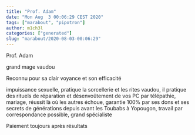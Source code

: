 ```yaml
---
title: "Prof. Adam"
date: "Mon Aug  3 00:06:29 CEST 2020"
tags: ["marabout", "pipotron"]
author: m1ch3l
categories: ["generated"]
slug: "marabout/2020-08-03-00:06:29"
---
```


Prof. Adam

grand mage vaudou

Reconnu pour sa clair voyance et son efficacité

impuissance sexuelle, pratique la sorcellerie et les rites vaudou, il pratique des rituels de réparation et désenvoûtement de vos PC par télépathie, mariage, réussit là où les autres échoue, garantie 100% par ses dons et ses secrets de générations depuis avant les Toubabs à Yopougon, travail par correspondance possible, grand spécialiste

Paiement toujours après résultats
